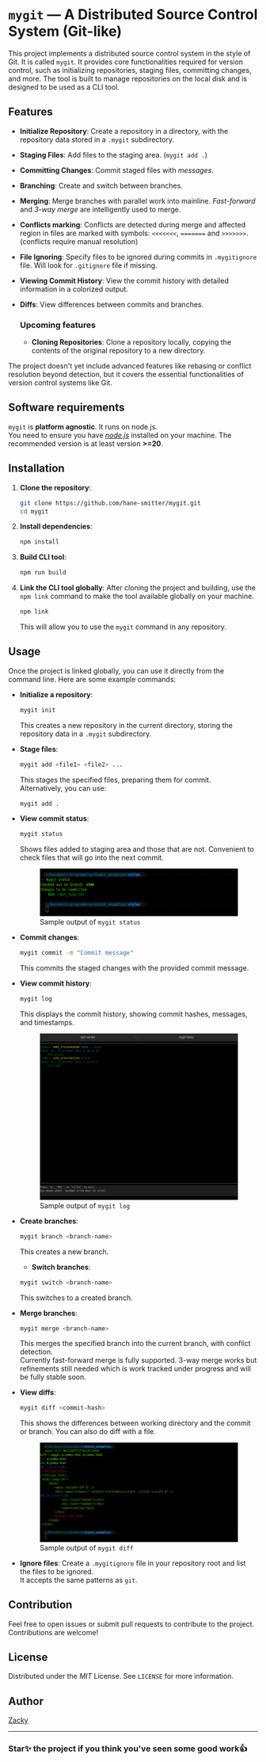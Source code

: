 # `mygit` ― A Distributed Source Control System (Git-like)

This project implements a distributed source control system in the style of Git. It is called `mygit`. It provides core functionalities required for version control, such as initializing repositories, staging files, committing changes, and more. The tool is built to manage repositories on the local disk and is designed to be used as a CLI tool.

## Features

- **Initialize Repository**: Create a repository in a directory, with the repository data stored in a `.mygit` subdirectory.
- **Staging Files**: Add files to the staging area. (`mygit add .`)
- **Committing Changes**: Commit staged files with _messages_.
- **Branching**: Create and switch between branches.
- **Merging**: Merge branches with parallel work into mainline. _Fast-forward_ and _3-way merge_ are intelligently used to merge.
- **Conflicts marking**: Conflicts are detected during merge and affected region in files are marked with symbols: `<<<<<<<`, `=======` and `>>>>>>>`.(conflicts require manual resolution)
- **File Ignoring**: Specify files to be ignored during commits in `.mygitignore` file. Will look for `.gitignore` file if missing.
- **Viewing Commit History**: View the commit history with detailed information in a colorized output.
- **Diffs**: View differences between commits and branches.

  ### Upcoming features

  - **Cloning Repositories**: Clone a repository locally, copying the contents of the original repository to a new directory.

The project doesn't yet include advanced features like rebasing or conflict resolution beyond detection, but it covers the essential functionalities of version control systems like Git.

## Software requirements

`mygit` is **platform agnostic**. It runs on node.js.  
You need to ensure you have [_node.js_](https://nodejs.org/en/download/package-manager) installed on your machine. The recommended version is at least version **>=20**.

## Installation

1. **Clone the repository**:

   ```bash
   git clone https://github.com/hane-smitter/mygit.git
   cd mygit
   ```

2. **Install dependencies**:

   ```bash
   npm install
   ```

3. **Build CLI tool**:

   ```bash
   npm run build
   ```

4. **Link the CLI tool globally**:
   After cloning the project and building, use the `npm link` command to make the tool available globally on your machine.

   ```bash
   npm link
   ```

   This will allow you to use the `mygit` command in any repository.

## Usage

Once the project is linked globally, you can use it directly from the command line. Here are some example commands:

- **Initialize a repository**:

  ```bash
  mygit init
  ```

  This creates a new repository in the current directory, storing the repository data in a `.mygit` subdirectory.

- **Stage files**:

  ```bash
  mygit add <file1> <file2> ...
  ```

  This stages the specified files, preparing them for commit.  
  Alternatively, you can use:

  ```bash
  mygit add .
  ```

- **View commit status**:

  ```bash
  mygit status
  ```

  Shows files added to staging area and those that are not. Convenient to check files that will go into the next commit.

  <figure>
    <img src="https://raw.githubusercontent.com/hane-smitter/mygit/refs/heads/assets/mygit-status-out.jpg" alt="status of changed files" />
    <figcaption>Sample output of <code>mygit status</code></figcaption>
  </figure>

- **Commit changes**:

  ```bash
  mygit commit -m "Commit message"
  ```

  This commits the staged changes with the provided commit message.

- **View commit history**:

  ```bash
  mygit log
  ```

  This displays the commit history, showing commit hashes, messages, and timestamps.

  <figure>
    <img width=900 src="https://raw.githubusercontent.com/hane-smitter/mygit/refs/heads/assets/mygit-commit-hist2.jpg" alt="commit history log from CLI too called mygit" />
    <figcaption>Sample output of <code>mygit log</code></figcaption>
  </figure>

- **Create branches**:

  ```bash
  mygit branch <branch-name>
  ```

  This creates a new branch.

  - **Switch branches**:

  ```bash
  mygit switch <branch-name>
  ```

  This switches to a created branch.

- **Merge branches**:

  ```bash
  mygit merge <branch-name>
  ```

  This merges the specified branch into the current branch, with conflict detection.  
  Currently fast-forward merge is fully supported. 3-way merge works but refinements still needed which is work tracked under progress and will be fully stable soon.

- **View diffs**:

  ```bash
  mygit diff <commit-hash>
  ```

  This shows the differences between working directory and the commit or branch. You can also do diff with a file.

  <figure>
    <img src="https://raw.githubusercontent.com/hane-smitter/mygit/refs/heads/assets/mygit-diff-out.jpg" alt="Diff between commits" />
    <figcaption>Sample output of <code>mygit diff</code></figcaption>
  </figure>

- **Ignore files**:
  Create a `.mygitignore` file in your repository root and list the files to be ignored.  
  It accepts the same patterns as `git`.

<!-- - **Clone a repository**:
  ```bash
  mygit clone <source-directory> <destination-directory>
  ```
  This clones the repository from the source directory to the destination directory. -->

## Contribution

Feel free to open issues or submit pull requests to contribute to the project. Contributions are welcome!

## License

Distributed under the _MIT_ License. See `LICENSE` for more information.

## Author

[Zacky](https://lookupzach.netlify.app)

---

### Star✨ the project if you think you've seen some good work👍
